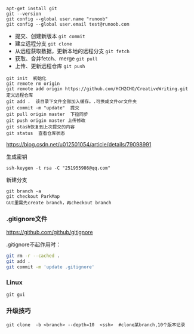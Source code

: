 ```
apt-get install git
git --version
git config --global user.name "runoob"
git config --global user.email test@runoob.com
```

- 提交、创建新版本  `git commit`
- 建立远程分支   `git clone`
- 从远程获取数据，更新本地的远程分支  `git fetch`
- 获取、合并fetch、merge  `git pull`
- 上传、更新远程仓库  `git push`


```
git init  初始化
git remote rm origin
git remote add origin https://github.com/HCH2CHO/CreativeWriting.git  定义远程仓库
git add .  该目录下文件全部加入缓存。.可换成文件or文件夹
git commit -m "update"  提交
git pull origin master  下拉同步
git push origin master 上传修改
git stash恢复到上次提交的内容
git status  查看仓库状态
```

https://blog.csdn.net/u012501054/article/details/79098991



生成密钥

```
ssh-keygen -t rsa -C "251955986@qq.com"
```



新建分支

```
git branch -a
git checkout ParkMap
GUI里需先create branch，再checkout branch
```

### .gitignore文件

<https://github.com/github/gitignore>

.gitignore不起作用时：

```bash
git rm -r --cached .
git add .
git commit -m 'update .gitignore'
```



### Linux

```
git gui
```



### 升级技巧

```
git clone  -b <branch> --depth=10  <ssh>  #clone某branch,10个版本记录
```

